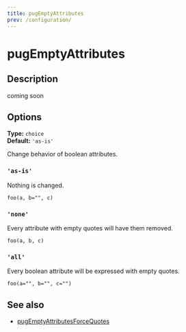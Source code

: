 ```yaml
---
title: pugEmptyAttributes
prev: /configuration/
---
```


# pugEmptyAttributes

## Description

coming soon

## Options

**Type:** `choice`  
**Default:** `'as-is'`

Change behavior of boolean attributes.

### `'as-is'`

Nothing is changed.

```pug
foo(a, b="", c)
```

### `'none'`

Every attribute with empty quotes will have them removed.

```pug
foo(a, b, c)
```

### `'all'`

Every boolean attribute will be expressed with empty quotes.

```pug
foo(a="", b="", c="")
```

## See also

- [pugEmptyAttributesForceQuotes](./pugEmptyAttributesForceQuotes.md)
